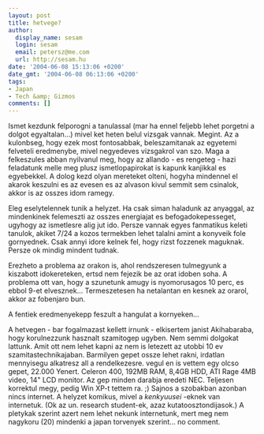 ```yaml
---
layout: post
title: hetvege?
author:
  display_name: sesam
  login: sesam
  email: petersz@me.com
  url: http://sesam.hu
date: '2004-06-08 15:13:06 +0200'
date_gmt: '2004-06-08 06:13:06 +0200'
tags:
- Japan
- Tech &amp; Gizmos
comments: []
---
```


Ismet kezdunk felporogni a tanulassal (mar ha ennel feljebb lehet porgetni a dolgot egyaltalan...) mivel ket heten belul vizsgak vannak. Megint. Az a kulonbseg, hogy ezek most fontosabbak, beleszamitanak az egyetemi felveteli eredmenybe, mivel negyedeves vizsgakrol van szo. Maga a felkeszules abban nyilvanul meg, hogy az allando - es rengeteg - hazi feladatunk melle meg plusz ismetlopapirokat is kapunk kanjikkal es egyebekkel. A dolog kezd olyan mereteket olteni, hogyha mindennel el akarok keszulni es az evesen es az alvason kivul semmit sem csinalok, akkor is az osszes idom ramegy.

Eleg eselytelennek tunik a helyzet. Ha csak siman haladunk az anyaggal, az mindenkinek felemeszti az osszes energiajat es befogadokepesseget, ugyhogy az ismetlesre alig jut ido. Persze vannak egyes fanmatikus keleti tanulok, akiket 7/24 a kozos termekben lehet talalni amint a konyveik fole gornyednek. Csak annyi idore kelnek fel, hogy rizst fozzenek maguknak. Persze ok mindig mindent tudnak.

Erezheto a problema az orakon is, ahol rendszeresen tulmegyunk a kiszabott idokereteken, ertsd nem fejezik be az orat idoben soha. A problema ott van, hogy a szunetunk amugy is nyomorusagos 10 perc, es ebbol 9-et elvesznek... Termeszetesen ha netalantan en kesnek az orarol, akkor az fobenjaro bun.

A fentiek eredmenyekepp feszult a hangulat a kornyeken...

A hetvegen - bar fogalmazast kellett irnunk - elkisertem janist Akihabaraba, hogy korulnezzunk hasznalt szamitogep ugyben. Nem semmi dolgokat lattunk. Amit ott nem lehet kapni az nem is letezett az utobbi 10 ev szamitastechnikajaban. Barmilyen gepet ossze lehet rakni, irdatlan mennyisegu alkatresz all a rendelkezesre. vegul en is vettem egy olcso gepet, 22.000 Yenert. Celeron 400, 192MB RAM, 8,4GB HDD, ATI Rage 4MB video, 14" LCD monitor. Az gep minden darabja eredeti NEC. Teljesen korrektul megy, pedig Win XP-t tettem ra. ;) Sajnos a szobakban azonban nincs internet. A helyzet komikus, mivel a _kenkyuusei_ -eknek van internetuk. (Ok az un. research student-ek, azaz kutatoosztondijasok.) A pletykak szerint azert nem lehet nekunk internetunk, mert meg nem nagykoru (20) mindenki a japan torvenyek szerint... no comment.
